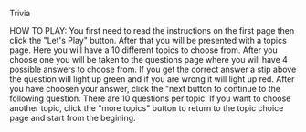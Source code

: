 Trivia

HOW TO PLAY: 
You first need to read the instructions on the first page then click the "Let's Play" button. After that you will be presented with a topics page. Here you will have a 10 different topics to choose from. After you choose one you will be taken to the questions page where you will have 4 possible answers to choose from. If you get the correct answer a stip above the question will light up green and if you are wrong it will light up red. After you have choosen your answer, click the "next button to continue to the following question. There are 10 questions per topic. If you want to choose another topic, click the "more topics" button to return to the topic choice page and start from the begining. 


